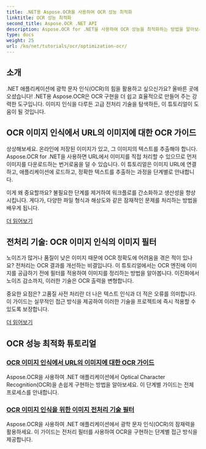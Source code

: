 ```yaml
---
title: .NET용 Aspose.OCR을 사용하여 OCR 성능 최적화
linktitle: OCR 성능 최적화
second_title: Aspose.OCR .NET API
description: Aspose.OCR for .NET을 사용하여 OCR 성능을 최적화하는 방법을 알아보세요. 자세한 튜토리얼에서는 이미지 인식, 전처리 필터, 실용적인 구현 단계를 다룹니다.
type: docs
weight: 25
url: /ko/net/tutorials/ocr/optimization-ocr/
---
```

## 소개

.NET 애플리케이션에 광학 문자 인식(OCR)의 힘을 활용하고 싶으신가요? 올바른 곳에 오셨습니다! .NET용 Aspose.OCR은 OCR 구현을 더 쉽고 효율적으로 만들어 주는 강력한 도구입니다. 이미지 인식을 다루든 고급 전처리 기술을 탐색하든, 이 튜토리얼이 도움이 될 것입니다.

## OCR 이미지 인식에서 URL의 이미지에 대한 OCR 가이드

상상해보세요. 온라인에 저장된 이미지가 있고, 그 이미지의 텍스트를 추출해야 합니다. Aspose.OCR for .NET을 사용하면 URL에서 이미지를 직접 처리할 수 있으므로 먼저 이미지를 다운로드하는 번거로움을 덜 수 있습니다. 이 튜토리얼은 이미지 URL에 연결하고, 애플리케이션에 로드하고, 정확한 텍스트를 추출하는 과정을 단계별로 안내합니다.

이게 왜 중요할까요? 불필요한 단계를 제거하여 워크플로를 간소화하고 생산성을 향상시킵니다. 게다가, 다양한 파일 형식과 해상도와 같은 잠재적인 문제를 처리하는 방법을 배우게 됩니다.

[더 읽어보기](./guide-to-ocr-on-image-from-url/)

## 전처리 기술: OCR 이미지 인식의 이미지 필터

노이즈가 많거나 품질이 낮은 이미지 때문에 OCR 정확도에 어려움을 겪은 적이 있나요? 전처리는 OCR 결과를 개선하는 비결입니다. 이 튜토리얼에서는 OCR 엔진에 이미지를 공급하기 전에 필터를 적용하여 이미지를 정리하는 방법을 알아봅니다. 이진화에서 노이즈 감소까지, 이러한 기술은 OCR 출력을 변형합니다.

중요한 요점은? 고품질 사전 처리란 더 나은 텍스트 인식과 더 적은 오류를 의미합니다. 이 가이드는 실무적인 접근 방식을 제공하여 이러한 기술을 프로젝트에 즉시 적용할 수 있도록 보장합니다.

[더 읽어보기](./preprocessing-techniques-filters-for-image/)

## OCR 성능 최적화 튜토리얼
### [OCR 이미지 인식에서 URL의 이미지에 대한 OCR 가이드](./guide-to-ocr-on-image-from-url/)
Aspose.OCR을 사용하여 .NET 애플리케이션에서 Optical Character Recognition(OCR)을 손쉽게 구현하는 방법을 알아보세요. 이 단계별 가이드는 전체 프로세스를 안내합니다.
### [OCR 이미지 인식을 위한 이미지 전처리 기술 필터](./preprocessing-techniques-filters-for-image/)
Aspose.OCR을 사용하여 .NET 애플리케이션에서 광학 문자 인식(OCR)의 잠재력을 활용하세요. 이 가이드는 전처리 필터를 사용하여 OCR을 구현하는 단계별 접근 방식을 제공합니다.